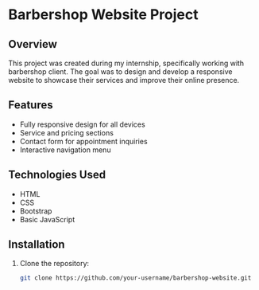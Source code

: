# Barbershop Website Project

## Overview

This project was created during my internship, specifically working with  barbershop client. The goal was to design and develop a responsive website to showcase their services and improve their online presence.

## Features

- Fully responsive design for all devices  
- Service and pricing sections  
- Contact form for appointment inquiries  
- Interactive navigation menu  

## Technologies Used

- HTML  
- CSS  
- Bootstrap  
- Basic JavaScript  

## Installation

1. Clone the repository:  
   ```bash
   git clone https://github.com/your-username/barbershop-website.git
